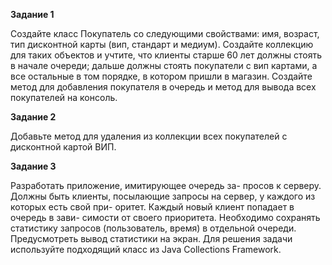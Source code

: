 **Задание 1**

Создайте класс Покупатель со следующими свойствами: имя,
возраст, тип дисконтной карты (вип, стандарт и медиум). Создайте
коллекцию для таких объектов и учтите, что клиенты старше 60 лет
должны стоять в начале очереди; дальше должны стоять покупатели
с вип картами, а все остальные в том порядке, в котором пришли в
магазин. Создайте метод для добавления покупателя в очередь и
метод для вывода всех покупателей на консоль.

**Задание 2**

Добавьте метод для удаления из коллекции всех покупателей с
дисконтной картой ВИП.

**Задание 3**

Разработать приложение, имитирующее очередь за-
просов к серверу. Должны быть клиенты, посылающие
запросы на сервер, у каждого из которых есть свой при-
оритет.
Каждый новый клиент попадает в очередь в зави-
симости от своего приоритета. Необходимо сохранять
статистику запросов (пользователь, время) в отдельной
очереди.
Предусмотреть вывод статистики на экран.
Для решения задачи используйте подходящий класс
из Java Collections Framework.